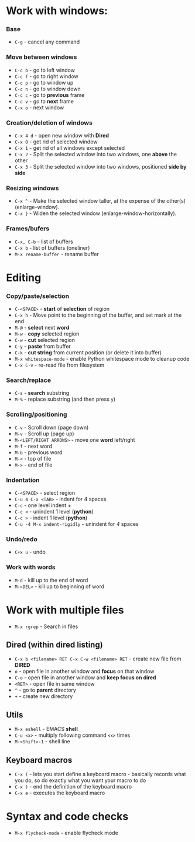 # Work with windows:

### Base

 - `C-g` - cancel any command

### Move between windows

 - `C-c b` - go to left window
 - `C-c f` - go to right window
 - `C-c p` - go to window up
 - `C-c n` - go to window down
 - `C-c c` - go to **previous** frame
 - `C-c v` - go to **next** frame
 - `C-x o` - next window

### Creation/deletion of windows

 - `C-x 4 d` - open new window with **Dired**
 - `C-x 0` - get rid of selected window
 - `C-x 1` - get rid of all windows except selected
 - `C-x 2` - Split the selected window into two windows, one **above** the other
 - `C-x 3` - Split the selected window into two windows, positioned **side by side**

### Resizing windows

 - `C-x ^` - Make the selected window taller, at the expense of the other(s) (enlarge-window).
 - `C-x }` - Widen the selected window (enlarge-window-horizontally).
 
### Frames/bufers

 - `C-x, C-b` - list of buffers
 - `C-x b` - list of buffers (oneliner)
 - `M-x rename-buffer` - rename buffer


# Editing

### Copy/paste/selection

 - `C-<SPACE>` - **start** of **selection** of region
 - `C-x h` - Move point to the beginning of the buffer, and set mark at the end
 - `M-@` - **select** next **word**
 - `M-w` - **copy** selected region
 - `C-w` - **cut** selected region
 - `C-y` - **paste** from buffer
 - `C-k` - **cut string** from current position (or delete it into buffer)
 - `M-x whitespace-mode` - enable Python whitespace mode to cleanup code
 - `C-x C-v` - re-read file from filesystem

### Search/replace

 - `C-s` - **search** substring
 - `M-%` - replace substring (and then press `y`)

### Scrolling/positioning

 - `C-v` - Scroll down (page down)
 - `M-v` - Scroll up (page up)
 - `M-<LEFT/RIGHT ARROWS>` - move one **word** left/right
 - `M-f` - next word
 - `M-b` - previous word
 - `M-<` - top of file
 - `M->` - end of file
 
### Indentation

 - `C-<SPACE>` - select region
 - `C-u 4 C-x <TAB>` - indent for 4 spaces
 - `C-c` - one level indent +
 - `C-c <` - unindent 1 level (**python**)
 - `C-c >` - indent 1 level (**python**)
 - `C-u -4 M-x indent-rigidly` - unindent for *4* spaces

### Undo/redo
 - `C+x u` - undo


### Work with words

 - `M-d` - kill up to the end of word
 - `M-<DEL>` - kill up to beginning of word

# Work with multiple files

 - `M-x rgrep` - Search in files

## Dired (within dired listing)

 - `C-x b <filename> RET C-x C-w <filename> RET` - create new file from **DIRED**
 - `o` - open file in another window and **focus** on that window
 - `C-o` - open file in another window and **keep focus on dired**
 - `<RET>` - open file in same window
 - `^` - go to **parent** directory
 - `+` - create new directory
 

## Utils

 - `M-x eshell` - EMACS **shell**
 - `C-u <x>` - multiply following command `<x>` times
 - `M-<Shift>-1` - shell line
 
## Keyboard macros
 - `C-x (` - lets you start define a keyboard macro - basically records what you do, so do exactly what you want your macro to do
 - `C-x )` - end the definition of the keyboard macro
 - `C-x e` - executes the keyboard macro
 
 # Syntax and code checks
 
  - `M-x flycheck-mode` - enable flycheck mode
  